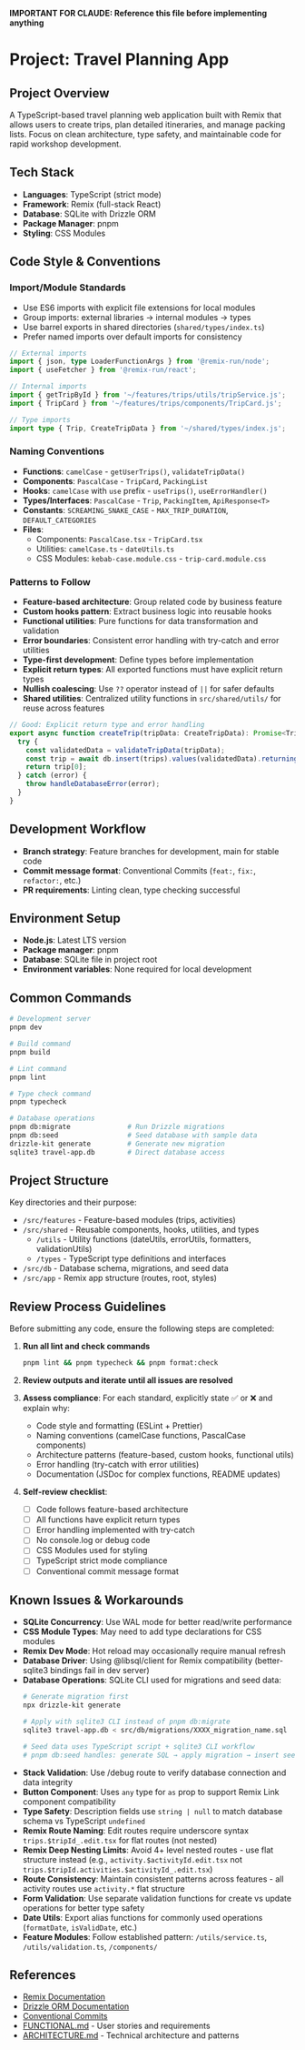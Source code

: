 **IMPORTANT FOR CLAUDE: Reference this file before implementing anything**

# Project: Travel Planning App

## Project Overview

A TypeScript-based travel planning web application built with Remix that allows users to create trips, plan detailed itineraries, and manage packing lists. Focus on clean architecture, type safety, and maintainable code for rapid workshop development.

## Tech Stack

- **Languages**: TypeScript (strict mode)
- **Framework**: Remix (full-stack React)
- **Database**: SQLite with Drizzle ORM
- **Package Manager**: pnpm
- **Styling**: CSS Modules

## Code Style & Conventions

### Import/Module Standards

- Use ES6 imports with explicit file extensions for local modules
- Group imports: external libraries → internal modules → types
- Use barrel exports in shared directories (`shared/types/index.ts`)
- Prefer named imports over default imports for consistency

```typescript
// External imports
import { json, type LoaderFunctionArgs } from '@remix-run/node';
import { useFetcher } from '@remix-run/react';

// Internal imports
import { getTripById } from '~/features/trips/utils/tripService.js';
import { TripCard } from '~/features/trips/components/TripCard.js';

// Type imports
import type { Trip, CreateTripData } from '~/shared/types/index.js';
```

### Naming Conventions

- **Functions**: `camelCase` - `getUserTrips()`, `validateTripData()`
- **Components**: `PascalCase` - `TripCard`, `PackingList`
- **Hooks**: `camelCase` with `use` prefix - `useTrips()`, `useErrorHandler()`
- **Types/Interfaces**: `PascalCase` - `Trip`, `PackingItem`, `ApiResponse<T>`
- **Constants**: `SCREAMING_SNAKE_CASE` - `MAX_TRIP_DURATION`, `DEFAULT_CATEGORIES`
- **Files**:
  - Components: `PascalCase.tsx` - `TripCard.tsx`
  - Utilities: `camelCase.ts` - `dateUtils.ts`
  - CSS Modules: `kebab-case.module.css` - `trip-card.module.css`

### Patterns to Follow

- **Feature-based architecture**: Group related code by business feature
- **Custom hooks pattern**: Extract business logic into reusable hooks
- **Functional utilities**: Pure functions for data transformation and validation
- **Error boundaries**: Consistent error handling with try-catch and error utilities
- **Type-first development**: Define types before implementation
- **Explicit return types**: All exported functions must have explicit return types
- **Nullish coalescing**: Use `??` operator instead of `||` for safer defaults
- **Shared utilities**: Centralized utility functions in `src/shared/utils/` for reuse across features

```typescript
// Good: Explicit return type and error handling
export async function createTrip(tripData: CreateTripData): Promise<Trip> {
  try {
    const validatedData = validateTripData(tripData);
    const trip = await db.insert(trips).values(validatedData).returning();
    return trip[0];
  } catch (error) {
    throw handleDatabaseError(error);
  }
}
```

## Development Workflow

- **Branch strategy**: Feature branches for development, main for stable code
- **Commit message format**: Conventional Commits (`feat:`, `fix:`, `refactor:`, etc.)
- **PR requirements**: Linting clean, type checking successful

## Environment Setup

- **Node.js**: Latest LTS version
- **Package manager**: pnpm
- **Database**: SQLite file in project root
- **Environment variables**: None required for local development

## Common Commands

```bash
# Development server
pnpm dev

# Build command
pnpm build

# Lint command
pnpm lint

# Type check command
pnpm typecheck

# Database operations
pnpm db:migrate              # Run Drizzle migrations
pnpm db:seed                 # Seed database with sample data
drizzle-kit generate         # Generate new migration
sqlite3 travel-app.db        # Direct database access
```

## Project Structure

Key directories and their purpose:

- `/src/features` - Feature-based modules (trips, activities)
- `/src/shared` - Reusable components, hooks, utilities, and types
  - `/utils` - Utility functions (dateUtils, errorUtils, formatters, validationUtils)
  - `/types` - TypeScript type definitions and interfaces
- `/src/db` - Database schema, migrations, and seed data
- `/src/app` - Remix app structure (routes, root, styles)

## Review Process Guidelines

Before submitting any code, ensure the following steps are completed:

1. **Run all lint and check commands**

   ```bash
   pnpm lint && pnpm typecheck && pnpm format:check
   ```

2. **Review outputs and iterate until all issues are resolved**

3. **Assess compliance**:
   For each standard, explicitly state ✅ or ❌ and explain why:

   - Code style and formatting (ESLint + Prettier)
   - Naming conventions (camelCase functions, PascalCase components)
   - Architecture patterns (feature-based, custom hooks, functional utils)
   - Error handling (try-catch with error utilities)
   - Documentation (JSDoc for complex functions, README updates)

4. **Self-review checklist**:
   - [ ] Code follows feature-based architecture
   - [ ] All functions have explicit return types
   - [ ] Error handling implemented with try-catch
   - [ ] No console.log or debug code
   - [ ] CSS Modules used for styling
   - [ ] TypeScript strict mode compliance
   - [ ] Conventional commit message format

## Known Issues & Workarounds

- **SQLite Concurrency**: Use WAL mode for better read/write performance
- **CSS Module Types**: May need to add type declarations for CSS modules
- **Remix Dev Mode**: Hot reload may occasionally require manual refresh
- **Database Driver**: Using @libsql/client for Remix compatibility (better-sqlite3 bindings fail in dev server)
- **Database Operations**: SQLite CLI used for migrations and seed data:
  ```bash
  # Generate migration first
  npx drizzle-kit generate
  
  # Apply with sqlite3 CLI instead of pnpm db:migrate
  sqlite3 travel-app.db < src/db/migrations/XXXX_migration_name.sql
  
  # Seed data uses TypeScript script + sqlite3 CLI workflow
  # pnpm db:seed handles: generate SQL → apply migration → insert seed data
  ```
- **Stack Validation**: Use /debug route to verify database connection and data integrity
- **Button Component**: Uses `any` type for `as` prop to support Remix Link component compatibility
- **Type Safety**: Description fields use `string | null` to match database schema vs TypeScript `undefined`
- **Remix Route Naming**: Edit routes require underscore syntax `trips.$tripId_.edit.tsx` for flat routes (not nested)
- **Remix Deep Nesting Limits**: Avoid 4+ level nested routes - use flat structure instead (e.g., `activity.$activityId.edit.tsx` not `trips.$tripId.activities.$activityId_.edit.tsx`)
- **Route Consistency**: Maintain consistent patterns across features - all activity routes use `activity.*` flat structure
- **Form Validation**: Use separate validation functions for create vs update operations for better type safety
- **Date Utils**: Export alias functions for commonly used operations (`formatDate`, `isValidDate`, etc.)
- **Feature Modules**: Follow established pattern: `/utils/service.ts`, `/utils/validation.ts`, `/components/`

## References

- [Remix Documentation](https://remix.run/docs)
- [Drizzle ORM Documentation](https://orm.drizzle.team/)
- [Conventional Commits](https://www.conventionalcommits.org/)
- [FUNCTIONAL.md](./FUNCTIONAL.md) - User stories and requirements
- [ARCHITECTURE.md](./ARCHITECTURE.md) - Technical architecture and patterns
